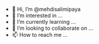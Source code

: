 - 👋 Hi, I’m @mehdisalimipaya
- 👀 I’m interested in ...
- 🌱 I’m currently learning ...
- 💞️ I’m looking to collaborate on ...
- 📫 How to reach me ...

<!---
mehdisalimipaya/mehdisalimipaya is a ✨ special ✨ repository because its `README.md` (this file) appears on your GitHub profile.
You can click the Preview link to take a look at your changes.
--->
